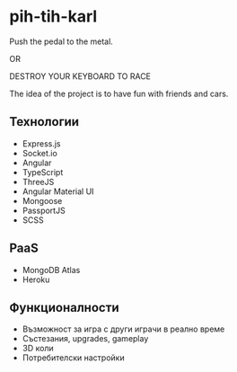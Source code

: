 # pih-tih-karl

Push the pedal to the metal.

OR

DESTROY YOUR KEYBOARD TO RACE

The idea of the project is to have fun with friends and cars.

## Технологии

- Express.js
- Socket.io
- Angular
- TypeScript
- ThreeJS
- Angular Material UI
- Mongoose
- PassportJS
- SCSS

## PaaS

- MongoDB Atlas
- Heroku

## Функционалности

- Възможност за игра с други играчи в реално време
- Състезания, upgrades, gameplay
- 3D коли
- Потребителски настройки
